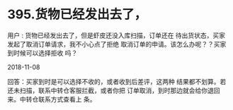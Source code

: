 # 395.货物已经发出去了，

用户 : 货物已经发出去了，但是虾皮还没入库扫描，订单还在 待出货状态，买家发起了取消订单请求，我不小心点了拒绝 取消订单的申请。该怎么办呢？？买家到时候可以选择拒收 吗？

2018-11-08

回答：买家到时是可以选择不收的，或者收到后差评，这两种 结果都不划算。若还未扫描，联系中转仓客服拦截，或者你把 订单取消，到时那边就会给你退回来。中转仓联系方式查看上 条。